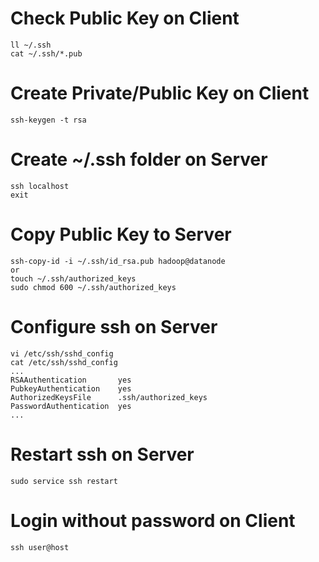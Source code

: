 # Check Public Key on Client
```{bash}
ll ~/.ssh
cat ~/.ssh/*.pub
```

# Create Private/Public Key on Client
```{bash}
ssh-keygen -t rsa
```

# Create ~/.ssh folder on Server
```{bash}
ssh localhost 
exit
```

# Copy Public Key to Server
```{bash}
ssh-copy-id -i ~/.ssh/id_rsa.pub hadoop@datanode
or
touch ~/.ssh/authorized_keys
sudo chmod 600 ~/.ssh/authorized_keys
```

# Configure ssh on Server
```{bash}
vi /etc/ssh/sshd_config
cat /etc/ssh/sshd_config
...
RSAAuthentication       yes
PubkeyAuthentication    yes
AuthorizedKeysFile      .ssh/authorized_keys
PasswordAuthentication  yes
...
```

# Restart ssh on Server
```{bash}
sudo service ssh restart
```

# Login without password on Client
```{bash}
ssh user@host
```
